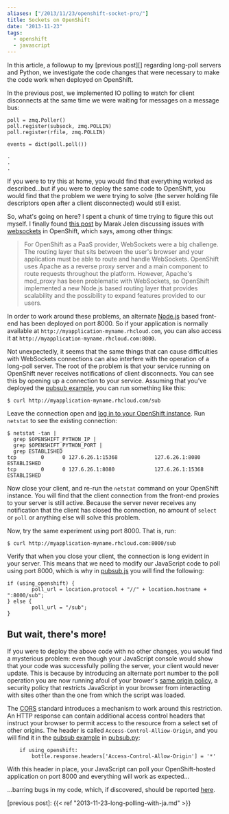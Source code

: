 ```yaml
---
aliases: ["/2013/11/23/openshift-socket-pro/"]
title: Sockets on OpenShift
date: "2013-11-23"
tags:
  - openshift
  - javascript
---
```


In this article, a followup to my [previous post][] regarding
long-poll servers and Python, we investigate the code changes that
were necessary to make the code work when deployed on OpenShift.

<!-- more -->

In the previous post, we implemented IO polling to watch for client
disconnects at the same time we were waiting for messages on a message
bus:

    poll = zmq.Poller()
    poll.register(subsock, zmq.POLLIN)
    poll.register(rfile, zmq.POLLIN)

    events = dict(poll.poll())

    .
    .
    .

If you were to try this at home, you would find that everything worked
as described...but if you were to deploy the same code to OpenShift,
you would find that the problem we were trying to solve (the server
holding file descriptors open after a client disconnected) would still
exist.

So, what's going on here?  I spent a chunk of time trying to figure
this out myself.  I finally found [this post][paas-websockets] by
Marak Jelen discussing issues with [websockets][] in OpenShift, which
says, among other things:

> For OpenShift as a PaaS provider, WebSockets were a big challenge.
> The routing layer that sits between the user's browser and your
> application must be able to route and handle WebSockets. OpenShift
> uses Apache as a reverse proxy server and a main component to route
> requests throughout the platform. However, Apache's mod_proxy has
> been problematic with WebSockets, so OpenShift implemented a new
> Node.js based routing layer that provides scalability and the
> possibility to expand features provided to our users.

In order to work around these problems, an alternate [Node.js][] based
front-end has been deployed on port 8000.  So if your application is
normally available at `http://myapplication-myname.rhcloud.com`, you
can also access it at `http://myapplication-myname.rhcloud.com:8000`.

Not unexpectedly, it seems that the same things that can cause
difficulties with WebSockets connections can also interfere with the
operation of a long-poll server.  The root of the problem is that your
service running on OpenShift never receives notifications of client
disconnects.  You can see this by opening up a connection to your
service.  Assuming that you've deployed the [pubsub example][], you
can run something like this:

    $ curl http://myapplication-myname.rhcloud.com/sub

Leave the connection open and [log in to your OpenShift
instance][login].  Run `netstat` to see the existing connection:

    $ netstat -tan |
      grep $OPENSHIFT_PYTHON_IP |
      grep $OPENSHIFT_PYTHON_PORT |
      grep ESTABLISHED
    tcp        0      0 127.6.26.1:15368            127.6.26.1:8080             ESTABLISHED 
    tcp        0      0 127.6.26.1:8080             127.6.26.1:15368            ESTABLISHED 

Now close your client, and re-run the `netstat` command on your
OpenShift instance.  You will find that the client connection  from
the front-end proxies to your server is still active.  Because the
server never receives any notification that the client has closed the
connection, no amount of `select` or `poll` or anything else will
solve this problem.

Now, try the same experiment using port 8000.  That is, run:

    $ curl http://myapplication-myname.rhcloud.com:8000/sub

Verify that when you close your client, the connection is long evident
in your server.  This means that we need to modify our JavaScript code
to poll using port 8000, which is why in [pubsub.js][] you will find
the following:

    if (using_openshift) {
            poll_url = location.protocol + "//" + location.hostname + ":8000/sub";
    } else {
            poll_url = "/sub";
    }

## But wait, there's more!

If you were to deploy the above code with no other changes, you would
find a mysterious problem: even though your JavaScript console would
show that your code was successfully polling the server, your client
would never update.  This is because by introducing an alternate port
number to the poll operation you are now running afoul of your
brower's [same origin policy][], a security policy that restricts
JavaScript in your browser from interacting with sites other than the
one from which the script was loaded.

The [CORS][] standard introduces a mechanism to work around this
restriction.  An HTTP response can contain additional access control
headers that instruct your browser to permit access to the resource from
a select set of other origins.  The header is called
`Access-Control-Alliow-Origin`, and you will find it in the [pubsub
example][] in [pubsub.py][]:

        if using_openshift:
            bottle.response.headers['Access-Control-Allow-Origin'] = '*'

With this header in place, your JavaScript can poll your
OpenShift-hosted application on port 8000 and everything will work as
expected...

...barring bugs in my code, which, if discovered, should be reported
[here][issues].

[pubsub example]: https://github.com/larsks/pubsub_example/
[pubsub.js]: https://github.com/larsks/pubsub_example/blob/master/static/pubsub.js
[pubsub.py]: https://github.com/larsks/pubsub_example/blob/master/pubsub.py
[openshift]: http://www.openshift.com/
[paas-websockets]: https://www.openshift.com/blogs/paas-websockets
[websockets]: http://en.wikipedia.org/wiki/WebSocket
[login]: https://www.openshift.com/developers/remote-access
[same origin policy]: http://en.wikipedia.org/wiki/Same-origin_policy
[cors]: http://en.wikipedia.org/wiki/Cross-origin_resource_sharing
[issues]: https://github.com/larsks/pubsub_example/issues
[node.js]: http://nodejs.org/
[previous post]: {{< ref "2013-11-23-long-polling-with-ja.md" >}}

